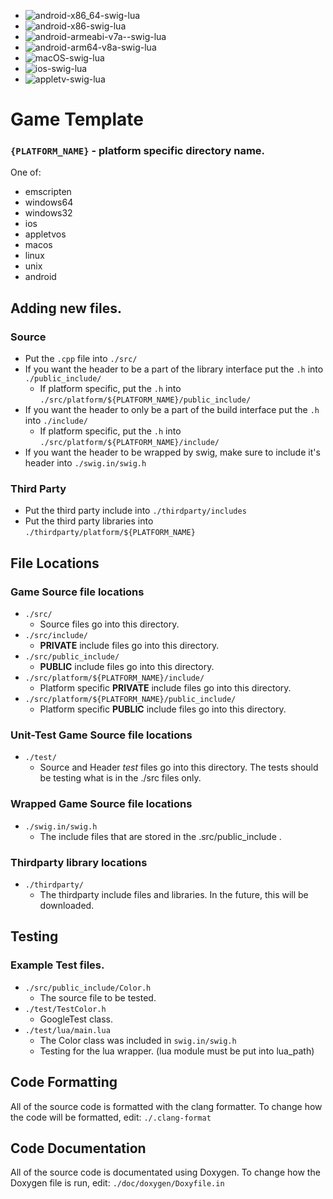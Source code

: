 
* ![android-x86_64-swig-lua](https://github.com/njligames/testappcode/workflows/android-x86_64-swig-lua/badge.svg?branch=master)
* ![android-x86-swig-lua](https://github.com/njligames/testappcode/workflows/android-x86-swig-lua/badge.svg?branch=master)
* ![android-armeabi-v7a--swig-lua](https://github.com/njligames/testappcode/workflows/android-armeabi-v7a--swig-lua/badge.svg?branch=master)
* ![android-arm64-v8a-swig-lua](https://github.com/njligames/testappcode/workflows/android-arm64-v8a-swig-lua/badge.svg?branch=master)
* ![macOS-swig-lua](https://github.com/njligames/testappcode/workflows/macOS-swig-lua/badge.svg?branch=master)
* ![ios-swig-lua](https://github.com/njligames/testappcode/workflows/ios-swig-lua/badge.svg?branch=master)
* ![appletv-swig-lua](https://github.com/njligames/testappcode/workflows/appletv-swig-lua/badge.svg?branch=master)

# Game Template

### `{PLATFORM_NAME}` - platform specific directory name. 
One of: 
* emscripten
* windows64
* windows32
* ios
* appletvos
* macos
* linux
* unix
* android

## Adding new files.

### Source

* Put the `.cpp` file into `./src/`
* If you want the header to be a part of the library interface put the `.h` into `./public_include/`
    * If platform specific, put the `.h` into `./src/platform/${PLATFORM_NAME}/public_include/`
* If you want the header to only be a part of the build interface put the `.h` into `./include/`
    * If platform specific, put the `.h` into `./src/platform/${PLATFORM_NAME}/include/`
* If you want the header to be wrapped by swig, make sure to include it's header into `./swig.in/swig.h`

### Third Party
* Put the third party include into `./thirdparty/includes`
* Put the third party libraries into `./thirdparty/platform/${PLATFORM_NAME}`

## File Locations

### Game Source file locations
* `./src/`
    * Source files go into this directory.
* `./src/include/`
    * **PRIVATE** include files go into this directory.
* `./src/public_include/`
    * **PUBLIC** include files go into this directory.
* `./src/platform/${PLATFORM_NAME}/include/`
    * Platform specific **PRIVATE** include files go into this directory.
* `./src/platform/${PLATFORM_NAME}/public_include/`
    * Platform specific **PUBLIC** include files go into this directory.

### Unit-Test Game Source file locations
* `./test/`
    * Source and Header *test* files go into this directory. The tests should be testing what is in the ./src files only.

### Wrapped Game Source file locations
* `./swig.in/swig.h`
    * The include files that are stored in the .src/public_include .

### Thirdparty library locations
* `./thirdparty/`
    * The thirdparty include files and libraries. In the future, this will be downloaded.

## Testing
### Example Test files.
* `./src/public_include/Color.h`
    * The source file to be tested.
* `./test/TestColor.h`
    * GoogleTest class.
* `./test/lua/main.lua`
    * The Color class was included in `swig.in/swig.h`
    * Testing for the lua wrapper. (lua module must be put into lua_path)

## Code Formatting
All of the source code is formatted with the clang formatter. To change how the code will be formatted, edit: `./.clang-format`
## Code Documentation
All of the source code is documentated using Doxygen. To change how the Doxygen file is run, edit: `./doc/doxygen/Doxyfile.in`
